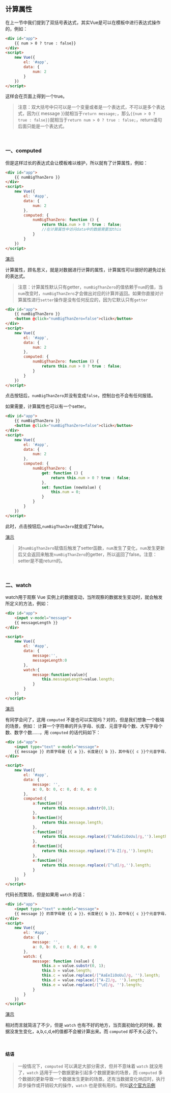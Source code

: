 计算属性
----

在上一节中我们提到了双括号表达式，其实Vue是可以在模板中进行表达式操作的，例如：
```html
<div id="app">
    {{ num > 0 ? true : false}}
</div>
<script>
    new Vue({
        el: '#app',
        data: {
            num: 2
        }
    })
</script>
```
这样会在页面上得到一个true。

> 注意：双大括号中只可以是一个变量或者是一个表达式，不可以是多个表达式，因为{{ message }}就相当于`return message;`，那么`{{num > 0 ? true : false}}`就相当于`return num > 0 ? true : false;`，return语句后面只能是一个表达式。

<br>

### 一、computed
但是这样过长的表达式会让模板难以维护，所以就有了计算属性，例如：

```html
<div id="app">
    {{ numBigThanZero }}
</div>
<script>
    new Vue({
        el: '#app',
        data: {
            num: 2
        },
        computed: {
            numBigThanZero: function () {
                return this.num > 0 ? true : false;
                //在计算属性中访问data中的数据需要加this
            }
        }
    })
</script>
```
[演示](http://lavyun.github.io/learn-vue/vue/4-计算属性/demo1.html)

计算属性，顾名思义，就是对数据进行计算的属性，计算属性可以很好的避免过长的表达式。

> 注意：计算属性默认只有getter，`numBigThanZero`的值依赖于`num`的值，当`num`改变时，`numBigThanZero`才会做出对应的计算并返回。如果你直接对计算属性进行`setter`操作是没有任何反应的，因为它默认只有`getter`

```html
<div id="app">
    {{ numBigThanZero }}
    <button @click="numBigThanZero=false">click</button>
</div>
<script>
    new Vue({
        el: '#app',
        data: {
            num: 2
        },
        computed: {
            numBigThanZero: function () {
                return this.num > 0 ? true : false;
            }
        }
    })
</script>
```

点击按钮后，`numBigThanZero`并没有变成`false`，控制台也不会有任何报错。

如果需要，计算属性也可以有一个setter。

```html
<div id="app">
    {{ numBigThanZero }}
    <button @click="numBigThanZero=false">click</button>
</div>
<script>
    new Vue({
        el: '#app',
        data: {
            num: 2
        },
        computed: {
            numBigThanZero: {
                get: function () {
                    return this.num > 0 ? true : false;
                },
                set: function (newValue) {
                    this.num = 0;
                }
            }
        }
    })
</script>
```

此时，点击按钮后,`numBigThanZero`就变成了false。

[演示](http://lavyun.github.io/learn-vue/vue/4-计算属性/demo2.html)

> 对`numBigThanZero`赋值后触发了setter函数，`num`发生了变化，`num`发生更新后又会返回来触发`numBigThanZero`的getter，所以返回了false。注意：setter是不能return的。

<br>

### 二、watch

watch用于观察 Vue 实例上的数据变动，当所观察的数据发生变动时，就会触发所定义的方法，例如：

```html
<div id="app">
    <input v-model="message">
    {{ messageLength }}
</div>

<script>
    new Vue({
        el: '#app',
        data: {
            message:'',
            messageLength:0
        },
        watch:{
            message:function(value){
                this.messageLength=value.length;
            }
        }
    })
</script>
```
[演示](http://lavyun.github.io/learn-vue/vue/4-计算属性/demo3.html)

有同学会问了，这用 `computed` 不是也可以实现吗？对的，但是我们想象一个极端的场景，例如：
计算一个字符串的开头字母、长度、元音字母个数、大写字母个数、数字个数......，用 `computed` 的话代码如下：

```html
<div id="app">
    <input type="text" v-model="message">
    {{ message }} 的首字母是 {{ a }}，长度是{{ b }}，其中有{{ c }}个元音字母，{{ d }}个大写字母，{{ e }}个数字
</div>

<script>
    new Vue({
        el: '#app',
        data: {
            message: '',
            a: 0, b: 0, c: 0, d: 0, e: 0
        },
        computed:{
            a:function(){
                return this.message.substr(0,1);
            },
            b:function(){
                return this.message.length;
            },
            c:function(){
                return this.message.replace(/[^AaEeIiOoUu]/g,'').length;
            },
            d:function(){
                return this.message.replace(/[^A-Z]/g,'').length;
            },
            e:function(){
                return this.message.replace(/[^\d]/g,'').length;
            }
        }
    })
</script>
```
代码长而繁琐，但是如果用 `watch` 的话：
```html
<div id="app">
    <input type="text" v-model="message">
    {{ message }} 的首字母是 {{ a }}，长度是{{ b }}，其中有{{ c }}个元音字母，{{ d }}个大写字母，{{ e }}个数字
</div>
<script>
    new Vue({
        el: '#app',
        data: {
            message: '',
            a: 0, b: 0, c: 0, d: 0, e: 0
        },
        watch: {
            message: function (value) {
                this.a = value.substr(0, 1);
                this.b = value.length;
                this.c = value.replace(/[^AaEeIiOoUu]/g, '').length;
                this.d = value.replace(/[^A-Z]/g, '').length;
                this.e = value.replace(/[^\d]/g, '').length;
            }
        }
    })
</script>
```
[演示](http://lavyun.github.io/learn-vue/vue/4-计算属性/demo4.html)

相对而言就简洁了不少，但是 `watch` 也有不好的地方，当页面初始化的时候，数据没发生变化，a,b,c,d,e的值都不会被计算出来。而 `computed` 却不关心这个。

<br>

#### 结语
> 一般情况下，`computed` 可以满足大部分需求，但并不意味着 `watch` 就没用了，`watch` 适用于一个数据更新引起多个数据更新的场景，而 `computed` 多个数据的更新导致一个数据发生更新的场景。还有当数据变化响应时，执行异步操作或开销较大的操作，`watch` 也是很有用的。例如[这个官方示例](https://vuefe.cn/v2/guide/computed.html#观察-Watchers)

